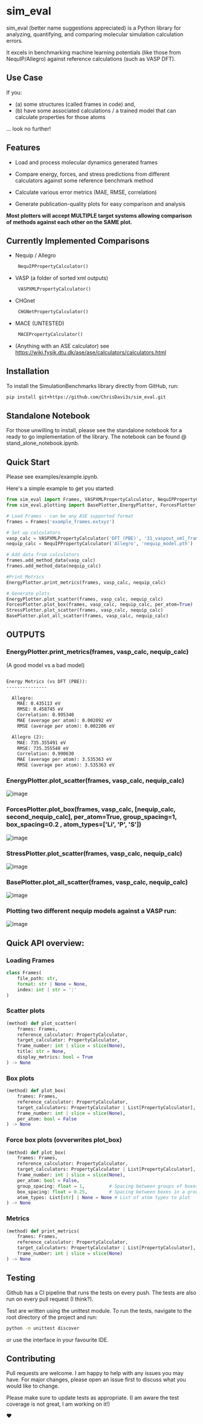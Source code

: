 # sim_eval

sim_eval (better name suggestions appreciated) is a Python library for analyzing, quantifying, and comparing molecular simulation calculation errors.

It excels in benchmarking machine learning potentials (like those from NequIP/Allegro) against reference calculations (such as VASP DFT).

## Use Case

If you:
  - (a) some structures (called frames in code) and,
  - (b) have some associated calculations / a trained model that can calculate properties for those atoms
    
... look no further!

## Features

- Load and process molecular dynamics generated frames

- Compare energy, forces, and stress predictions from different calculators against some reference benchmark method

- Calculate various error metrics (MAE, RMSE, correlation)
- Generate publication-quality plots for easy comparison and analysis

**Most plotters will accept MULTIPLE target systems allowing comparison of methods against each other on the SAME plot.**

## Currently Implemented Comparisons
- Nequip / Allegro
  ```python
   NequIPPropertyCalculator()
  ```
- VASP (a folder of sorted xml outputs)
  ```python
   VASPXMLPropertyCalculator()
  ```
- CHGnet
  ```python
   CHGNetPropertyCalculator()
  ```
- MACE (UNTESTED)
  ```python
   MACEPropertyCalculator()
  ```
- (Anything with an ASE calculator) see https://wiki.fysik.dtu.dk/ase/ase/calculators/calculators.html

## Installation
To install the SimulationBenchmarks library directly from GitHub, run:
```bash
pip install git+https://github.com/ChrisDavi3s/sim_eval.git
```

## Standalone Notebook

For those unwilling to install, please see the standalone notebook for a ready to go implementation of the library. The notebook can be found @ stand_alone_notebook.ipynb.

## Quick Start

Please see examples/example.ipynb.


Here's a simple example to get you started:
```python
from sim_eval import Frames, VASPXMLPropertyCalculator, NequIPPropertyCalculator
from sim_eval.plotting import BasePlotter,EnergyPlotter, ForcesPlotter, StressPlotter

# Load Frames - can be any ASE supported format
frames = Frames('example_frames.extxyz')

# Set up calculators
vasp_calc = VASPXMLPropertyCalculator('DFT (PBE)', '31_vaspout_xml_frames', 'vasprun_frame')
nequip_calc = NequIPPropertyCalculator('Allegro', 'nequip_model.pth')

# Add data from calculators
frames.add_method_data(vasp_calc)
frames.add_method_data(nequip_calc)

#Print Metrics
EnergyPlotter.print_metrics(frames, vasp_calc, nequip_calc)

# Generate plots
EnergyPlotter.plot_scatter(frames, vasp_calc, nequip_calc)
ForcesPlotter.plot_box(frames, vasp_calc, nequip_calc, per_atom=True)
StressPlotter.plot_scatter(frames, vasp_calc, nequip_calc)
BasePlotter.plot_all_scatter(frames, vasp_calc, nequip_calc)
```

## OUTPUTS 

### EnergyPlotter.print_metrics(frames, vasp_calc, nequip_calc)
(A good model vs a bad model)
```md

Energy Metrics (vs DFT (PBE)):
---------------

  Allegro:
    MAE: 0.435113 eV
    RMSE: 0.458745 eV
    Correlation: 0.995340
    MAE (average per atom): 0.002092 eV
    RMSE (average per atom): 0.002206 eV

  Allegro (2):
    MAE: 735.355491 eV
    RMSE: 735.355548 eV
    Correlation: 0.990630
    MAE (average per atom): 3.535363 eV
    RMSE (average per atom): 3.535363 eV
```

### EnergyPlotter.plot_scatter(frames, vasp_calc, nequip_calc)

![image](https://github.com/ChrisDavi3s/sim_eval/assets/9642076/ec69853b-e819-46e2-85a5-22fbc29c9f77)


### ForcesPlotter.plot_box(frames, vasp_calc, [nequip_calc, second_nequip_calc], per_atom=True, group_spacing=1, box_spacing=0.2 , atom_types=['Li', 'P', 'S'])
![image](https://github.com/ChrisDavi3s/sim_eval/assets/9642076/1c3d5d48-3de7-491a-9ed5-52ae19d0dd63)

### StressPlotter.plot_scatter(frames, vasp_calc, nequip_calc)

![image](https://github.com/ChrisDavi3s/sim_eval/assets/9642076/5ecc06cc-0352-4e09-8ee0-b025a2d6ce3a)

### BasePlotter.plot_all_scatter(frames, vasp_calc, nequip_calc)

![image](https://github.com/ChrisDavi3s/sim_eval/assets/9642076/53e28a17-f518-472d-be77-74a208875d8b)

### Plotting two different nequip models against a VASP run:

![image](https://github.com/ChrisDavi3s/sim_eval/assets/9642076/60a1fb75-46b7-4c02-82a5-9ee00f4e3895)


## Quick API overview: 

### Loading Frames

```python
class Frames(
    file_path: str,
    format: str | None = None,
    index: int | str = ':'
)
```

### Scatter plots
```python
(method) def plot_scatter(
    frames: Frames,
    reference_calculator: PropertyCalculator,
    target_calculator: PropertyCalculator,
    frame_number: int | slice = slice(None),
    title: str = None,
    display_metrics: bool = True
) -> None
```

### Box plots
```python
(method) def plot_box(
    frames: Frames,
    reference_calculator: PropertyCalculator,
    target_calculators: PropertyCalculator | List[PropertyCalculator],
    frame_number: int | slice = slice(None),
    per_atom: bool = False
) -> None
```

### Force box plots (ovverwrites plot_box)
```python
(method) def plot_box(
    frames: Frames,
    reference_calculator: PropertyCalculator,
    target_calculators: PropertyCalculator | List[PropertyCalculator],
    frame_number: int | slice = slice(None),
    per_atom: bool = False,
    group_spacing: float = 1,         # Spacing between groups of boxes (ie different calculators)
    box_spacing: float = 0.25,        # Spacing between boxes in a group (ie atom type)
    atom_types: List[str] | None = None # List of atom types to plot
) -> None
```
### Metrics

```python
(method) def print_metrics(
    frames: Frames,
    reference_calculator: PropertyCalculator,
    target_calculators: PropertyCalculator | List[PropertyCalculator],
    frame_number: int | slice = slice(None)
) -> None
```
## Testing

Github has a CI pipeline that runs the tests on every push. The tests are also run on every pull request (I think?).

Test are written using the unittest module. To run the tests, navigate to the root directory of the project and run:

```bash
python -m unittest discover
```

or use the interface in your favourite IDE.


## Contributing

Pull requests are welcome. I am happy to help with any issues you may have. For major changes, please open an issue first to discuss what you would like to change.

Please make sure to update tests as appropriate. (I am aware the test coverage is not great, I am working on it!)


❤️
